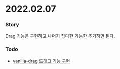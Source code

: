 # 2022.02.07

### Story
Drag 기능은 구현하고 나머지 잡다한 기능한 추가하면 된다.

### Todo
- [vanilla-drag 드래그 기능 구현](https://github.com/Minseok0917/vanilla-drag)